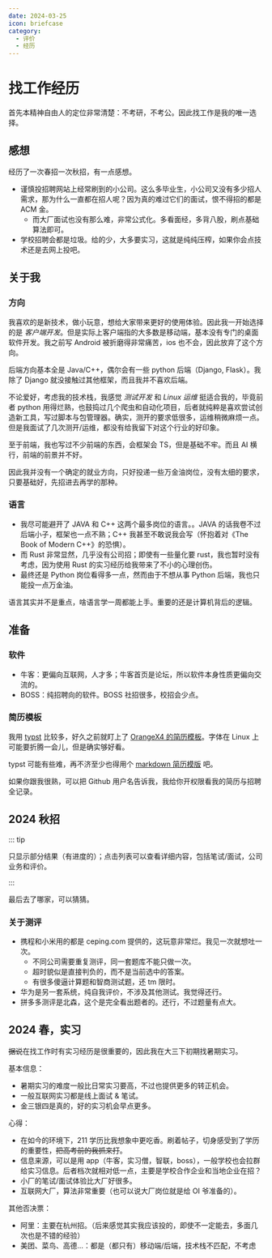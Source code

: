 ```yaml
---
date: 2024-03-25
icon: briefcase
category:
  - 评价
  - 经历
---
```


<script lang="ts" setup>
import JobList from "@JobList";
import { job_list_2024_autumn, job_list_2024_spring } from "@@job_list"
</script>

# 找工作经历

首先本精神自由人的定位非常清楚：不考研，不考公。因此找工作是我的唯一选择。

## 感想

经历了一次春招一次秋招，有一点感想。

- 谨慎投招聘网站上经常刷到的小公司。这么多毕业生，小公司又没有多少招人需求，那为什么一直都在招人呢？因为真的难过它们的面试，恨不得招的都是 ACM 金。
  - 而大厂面试也没有那么难，非常公式化。多看面经，多背八股，刷点基础算法即可。
- 学校招聘会都是垃圾。给的少，大多要实习，这就是纯纯压榨，如果你会点技术还是去网上投吧。

## 关于我

### 方向

我喜欢的是新技术，做小玩意，想给大家带来更好的使用体验。因此我一开始选择的是 _客户端开发_。但是实际上客户端指的大多数是移动端，基本没有专门的桌面软件开发。我之前写 Android 被折磨得非常痛苦，ios 也不会，因此放弃了这个方向。

后端方向基本全是 Java/C++，偶尔会有一些 python 后端（Django, Flask）。我除了 Django 就没接触过其他框架，而且我并不喜欢后端。

不论爱好，考虑我的技术栈，我感觉 _测试开发_ 和 _Linux 运维_ 挺适合我的，毕竟前者 python 用得烂熟，也鼓捣过几个爬虫和自动化项目，后者就纯粹是喜欢尝试创造新工具，写过脚本与包管理器。确实，测开的要求低很多，运维稍微麻烦一点。但是我面试了几次测开/运维，都没有给我留下对这个行业的好印象。

至于前端，我也写过不少前端的东西，会框架会 TS，但是基础不牢。而且 AI 横行，前端的前景并不好。

因此我并没有一个确定的就业方向，只好投递一些万金油岗位，没有太细的要求，只要基础好，先招进去再学的那种。

### 语言

- 我尽可能避开了 JAVA 和 C++ 这两个最多岗位的语言。。JAVA 的话我卷不过后端小子，框架也一点不熟；C++ 我甚至不敢说我会写（怀抱着对《The Book of Modern C++》的恐惧）。
- 而 Rust 非常显然，几乎没有公司招；即使有一些量化要 rust，我也暂时没有考虑，因为使用 Rust 的实习经历给我带来了不小的心理创伤。
- 最终还是 Python 岗位看得多一点，然而由于不想从事 Python 后端，我也只能投一点万金油。

语言其实并不是重点，啥语言学一周都能上手。重要的还是计算机背后的逻辑。

## 准备

### 软件

- 牛客：更偏向互联网，人才多；牛客首页是论坛，所以软件本身性质更偏向交流的。
- BOSS：纯招聘向的软件。BOSS 社招很多，校招会少点。

### 简历模板

我用 [typst](../learning/typst.md) 比较多，好久之前就盯上了 [OrangeX4 的简历模板](https://github.com/OrangeX4/Chinese-Resume-in-Typst)。字体在 Linux 上可能要折腾一会儿，但是确实够好看。

typst 可能有些难，再不济至少也得用个 [markdown 简历模版](https://github.com/BingyanStudio/LapisCV) 吧。

如果你跟我很熟，可以把 Github 用户名告诉我，我给你开权限看我的简历与招聘全记录。

## 2024 秋招

::: tip

只显示部分结果（有进度的）；点击列表可以查看详细内容，包括笔试/面试，公司业务和评价。

:::

<JobList :data="job_list_2024_autumn">
<template #字节>

只有一面。我答的很差，很多地方表达出现了问题，磕磕绊绊的；八股背得太少，小看了大厂对八股的重视。缺乏面试经验是这样的。面试官认为我的实习经历与定位不匹配。

- 自我介绍，为什么做测开，我能对公司发展产生什么好处
- 测试原理：测试的主要目的；回归测试与集成测试区别
- 测试设计：微信抢红包
- python：深浅拷贝 变量与赋值的本质 垃圾回收原理 全局作用域和局部作用域
- 计算机网络：TCP UDP 区别与应用场景；浏览器输入地址到网页响应发生了什么
- 算法：面试官不想问了，想赶快结束。一道 easy，十进制数各位相加。

</template>
<template #上海海隆>

- 一面纯聊天，我大聊特聊 rust。面试官感觉也没怎么听，在旁边看电脑。
- 二面是日本远程，两个面试官，问的日企公式化套路和简单日语口语（自我介绍的程度）。

offer 开了 10k/month，一年后赴日。给的太少了，而且面试官挺像骗子，所以不假思索拒了。

</template>
<template #凌极>

招聘会上问到：用的 C# + Angular + electron 技术栈做全栈，这两个我都没接触过。需要培训一个月 + 实习，培训结束后决定去留。

面试：我失误了，面试两小时前才邮件回复。公司巨远，上海边缘，学校过去车程 1.9h。

到那里先做笔试，计算机基础 + C#，不考虑面试者会不会 C#。面试官迟到了 20min，怪我。面试主要聊了下项目和公司前景，随便问了 10min 就结束了，技术问题一点没问。后续也没有声音，可能是已经招到人了。学校群里有拿到 offer 的，10k+，具体多少没说。

</template>
<template #华为>

[为什么你不应该选华为](./fuckxxx.md#批判华为)

凌晨 2 点给我发笔试通知，当天晚上 9 点就笔试，不管你有没有时间。

- 笔试：2h 3 题，分值是 100，200，300。我 100 反而不会写，200 AC，300 拿了 80% 分数。
  - 华为的笔试题目简单，只要做 150 就能进面试。
  - 华为的笔试外包非常垃圾。平台名字叫 _时习知_，顶上写着 _建议使用 Chrome 浏览器访问！_ 结果点击开考发现是强制用 chrome。妈的我 edge 不是 chrome 内核吗？火速下载安装 chrome，然后摄像头一直打不开，我页面的摄像头权限也给了，不会跳出提醒“是否允许打开摄像头”的弹窗。然后进设置鼓捣一番，在 _隐私和安全 - 安全_ 里将防护等级调为 _不保护_ 才成功打开摄像头。。。太傻逼了。浪费我 10 分钟时间。
    - 进入在线 IDE 写代码，不提供读入，IDE 没有 hint 也没有警告，我 rust 不会从 stdin 读入，又没处查标准库函数到底叫啥，所以只好用 C++ 和 Python。
    - 代码尾随新行或者空格都算错的。
  1. 平衡二叉树有序插入，求最终的叶子节点。
  2. 给出一个匹配好的括号序列，要求对其排序，排序后的序列仍然匹配。具体的，如果 A，B 合法则 `(A)` 和 `AB` 都合法。解法是递归，每次都把大的切成子括号序列再排序。
  3. 猎人打怪，暴力 ~~大模拟~~ 小模拟。主要是看二进制运算掌握熟练不熟练。
- 面试：
  - 发现测开主要考验不是算法能力，而是测试用例设计能力。所以用例要上点心。
  - 华为面试用的 WeMeeting，这玩意共享屏幕时不能打开窗口，导致我只能凭记忆做题，结果还被说读题不够认真
  - 测试的面试真的没啥技术含量。不过华为智驾测试也不全是写代码，要真人上车开车的。感觉像是干苦力了。
  - 一面：纯聊天，聊笔试，聊实习，聊项目，没有八股。
    - 手撕一题：给出六个数字，求能够组成的最大时间（时分秒）。不合格输出 invalid。
  - 二面：自我介绍 - 手撕 - 反问，结束了。
    - 手撕：有效的 IPV4 地址
  - hr 面：被 hr PUA 压力，然后挂了。上来就说你了解我们测试吗，然后就你可能不是很适合测试。

</template>
<template #小米>

笔试：用的赛码网。25 选择 + 2 编程，1.5h 时间有点不够。不过编程题允许使用本地 IDE，必需赞。

1. 若干 3\*3 九宫格，每个格一个数字。可能为 0-9。0 代表未填写。需要使用空缺的数字补全九宫格，让任何数字的相邻都不会出现 `abs(a - b) == 1` 的情况。
2. 从 1 开始，每次可以：(1) 乘 a (2) 循环移位任意次数，例如 54321 --> 43215 或 32154 或 21543 等等。输出：最少多少次可以达到 b，如果不行，输出 -1

小米的两题都挺简单的，但是我用了 rust，本来就慢，时间还不到 1h，所以在交卷 3min 后才做出来。遗憾退场。

</template>
<template #ベース株式会社>

ベース株式会社可能是在日最大的国人派遣企业。日企派遣很大的特点就是比起技术，更看重日语口语能力，毕竟技术含量不高。然后日企面试问题也都是公式化，提前准备一阵子就行了。

这公司比较看学历，据说招的要么是 985 不会日语，要么是 211 日语 N1。

猎头小姐姐人很好，聊天，电话模拟面试 + 帮我改题目花了很多时间。最后没去真是有点对不住她。

面试用 zoom 远程，就是日企标准模板，上 youtube 找个视频能全覆盖。我刚开始是全日语面，10min 后有点吃力，换了中文。技术问题问了点 java 和 sql，sql 我没答上来。不过也录了，证明他们确实不看技术。

</template>
<template #拼多多>

拼多多笔试用的牛客，允许用外部 IDE。2 小时四题，每题 25 分。我拿了 3 题。

1. 求最长的子串，使串内任意两个相邻字符不相同。
   - 我 python 两分钟糊完，结果 python 居然会超时，只能拿 78% 的点。。服了，直接开 Rust。
2. 第二题 ~~neta 了中国和美国~~，说的是 C 国和 A 国在奥运会拿金牌。有若干项目，每个项目给出 C 国拿金牌的概率和 A 国拿金牌的概率（存在都不拿金牌的情况），求最终 C 国金牌数 > A 国金牌数的概率。
3. 模拟哈希表，哈希函数 `f(x) = x % n`，如果哈希冲突就循环顺延；塞满了就不塞了。给一个入队序列，求最终状态。（注意，哈希表中添加相同元素会跳过添加）
   - 我用 rust 写了一个纯模拟，结果 TLE，但是也过了 60% 多的点。然后维护一个 next 数组作为冲突指示，就 AC 了。
4. n 个小朋友，每个小朋友有 x 个糖，单价 y 元，你的任务是以最少的钱去买糖，最终让自己的糖是所有人里最多的。大概是动归吧，没做出来。

<!-- - 拼多多服务端：拼多多面试用的是在线 IDE，做的挺烂的，跟 TM 记事本没啥两样，没有补全，不能自己运行测试，有点痛苦。不过实际上面试官只是看个思路，并不一定要实际通过。语言不限，不过没有 Rust。
  - 一面，面试官不错，氛围就是聊天
    - 实习，问得很具体（问了十多分钟）
    - 操作系统：为什么要分物理内存和虚拟内存，优点有哪些
    - 数据结构：
      - 有哪些二叉树的派生数据结构，如何实现，有哪些优势
      - 为什么 rust 要用 BTree 而不是 C++ 的红黑树（没答上来）
    - 算法：
      - 哪些稳定排序，哪些非稳定排序，**为什么**它们是稳定和非稳定
      - 动态规划的概念和基本流程
    - 手撕两题
      1. 两个有序数组，找出 A 中存在而 B 中不存在的元素（双指针）
      2. 一个平衡二叉树，将其原地转换为有序双向链表
  - 二面：感觉面试官比较死板，纯问八股，后面不想问了
    - 拷问实习
    - （挑一个语言讲讲）线程池有哪些参数，有哪些区域，不同区域的特性
    - 浏览器输入网址到网页响应发生了什么
    - 手撕：
      1. 单词统计
         - 扩展：如果单词文件有 40G，我只有 10 台 2G 内存的服务器，不能使用现成的数据库，如何统计单词
      2. 第 k 大的数，O(n) 复杂度
      3. 二叉树判断是否为二叉搜索树
  - 三面：无八股，无手撕
    - 喜欢编程语言？说下学过的语言的评价
    - 拷问我的其中一个 git 加密项目，如何性能优化
    - 如何优化读单个文件的第一行（操作系统底层与算法设计）
      - 分块读
      - simd
      - 内存页大小
    - 如何做人机验证
    - 聊天
  - hr 面：公式化确认信息。面完说两周内出结果。
    - 内推码来源，为什么考虑拼多多，offer 情况，其他大厂面试进度，考研/对象/家人。
    - 实习内容，分享项目的成就，为什么找工作不找 rust，找工作最看重什么方面（排序）。
    - 拼多多的工作压力如何，薪资要求。 -->

然后四次面试，都没有什么很难的题目，手撕也简单。一、三面的面试官都是跟聊天一样，二面有点公式化。

面试题暂时不放出。。，

面完等了四周才下 offer，池子泡爽了。pdd 薪资很给力（有保密协议，不透露），但是每天干 12h，每周 6 天，是用命换的。

虽然薪资具体不能说，但是福利还是可以说的，每天免费两餐饭，周日的上班算加班费不算在 base 工资里，每年两个月年终 + 两个月绩效，还是非常高的。

</template>
<template #小红书>

我一志愿是 _后端开发工程师-交易技术_，结果面试是二志愿 _运维开发_，而且是投递一个月以后。估计是别人不去，释放的。

- 在线 IDE 不好用，不能 tab 整段缩进。python 还是 3.4，太低了。
- 30min 手撕：给出任何一个正整数 a，可以分解成若干个正整数的乘积，即 $a = a1 * a2 * a3 * ... * a_n$，并且 $1 < a1 <= a2 <= a3 <= ... <= a_n$，问这样的分解的种数有多少。注意到 $a = a$ 也是一种分解。$1 < a < 32768$，100 组以内。我做了个质因数分解然后发现找不到规律……感觉还是得动归或递推
- https 端口，四次挥手，如何做容器管理，用的数据库，redis 有没有了解
- 反问的回答：运维开发主要是 30% 运维，70% 开发，做 go gin 的自动化后端。

手撕出不来，所以寄了。

</template>
<template #双隆投资>

私募期货/基金，帮金主管理资产的。

跟我电话聊天（面试）了一次。要求挺高的，问 linux epoll，我可答不出来。后续也没有任何动静。

</template>
<template #伴芯科技>

伴芯科技是做 EDA 工具的，主要是连线那一块。

两轮面试连一起，本来应该 2h，我写了 3h。一大堆算法，他们公司要求的数学功力也太高了。

1. 手写快排
2. s 个数字满足 sum(s) % p == 0，求其最小子集 t 也满足 sum(t) % p == 0。len(s) <= 10^7, p < 100，要求复杂度优化。

</template>
<template #新凯来>

新凯来（华为外包）笔试，三题算法，也是学华为的。平台是时习知，不开摄像头。

1. 简单字符串 + 栈秒了
2. 高精度 python 秒了
3. 手写计算器 python `eval(s)` 秒了

这个笔试笑死大牙了。

后续也没声音。反正这个公司招我我也不一定去，牛客上有硬泡池子、以体检不合格为由毁约等恶名。

</template>
<template #欢乐互娱>

面试我麦克风挂了，用的笔记本自带麦。面试官网络巨烂，两句就听不清一句，而且他还没给摄像头，我都不知道说没说话。30min 草草结束。问的都挺简单的。有逻辑题，有 GC，有 TCP。

</template>
<template #上海猎户旋臂>

由于拼多多面完没有任何消息，12 月我又开始找小公司的工作当保底。猎户旋臂 hr 看了我的博客，主动联系我。然后聊了一次电话，发现他们的产品 dola ai 我自己就在用。

约了一次线下面试。一面问了点口头算法，然后开放思维设计 AI 任务流。二面就是一点小技术 + 纯聊天。最后人事跟我谈薪资和细节，给了我一个 20k 的口头 offer。据说这还是一个社招岗位，我是破例。

这家公司我挺喜欢的：

1. 大家都是技术大佬。
2. 做的产品，一个 dola，一个 syft 都非常有意思，我很看好。
3. 产品主要面向海外销售，在中国经济下行趋势下有着非常高的稳定性。
4. 工作时间挺自由，弹性 8 小时 + 每周一天 remote。

唯一的缺点就是要实习，2 月到 6 月每周三天。但我还是非常想让我的青春最后半年好好玩好好爽的。

</template>
<template #源语真解>

复旦教授和手下研究生创业的小公司。对外挂了 Rust 岗，说就是想骗我这种 Rust 人进去。

电话聊了两次，然后邀请我面试，但被我拒了。为什么呢，因为此时我已经拿到了猎户旋臂 offer 保底，第二次 CTO 电话聊天体感并不好。而且公司做的是 AI 控制电脑 + AGI，第一个我记得海外的大公司已经做了，第二个不现实，公司发展前景存疑。

好笑的是别的企业都恨不得立刻到岗实习，这个反而说“毕业设计忙的话可以不实习”，不愧是教授的公司，非常有学校气息（笑）。

</template>
</JobList>

最后去了哪家，可以猜猜。

### 关于测评

- 携程和小米用的都是 ceping.com 提供的，这玩意非常烂。我见一次就想吐一次。
  - 不同公司需要重复测评，同一套题库不能只做一次。
  - 超时貌似是直接判负的，而不是当前选中的答案。
  - 有很多傻逼计算题和智商测试题，还 tm 限时。
- 华为是另一套系统，纯自我评价，不涉及其他测试。我觉得还行。
- 拼多多测评是北森，这个是完全看出题者的。还行，不过题量有点大。

## 2024 春，实习

~~据说~~在找工作时有实习经历是很重要的，因此我在大三下初期找暑期实习。

基本信息：

- 暑期实习的难度一般比日常实习要高，不过也提供更多的转正机会。
- 一般互联网实习都是线上面试 & 笔试。
- 金三银四是真的，好的实习机会早点更多。

心得：

- 在如今的环境下，211 学历比我想象中更吃香。刷着帖子，切身感受到了学历的重要性，~~把高考前的我抓来打~~。
- 信息来源，可以是用 app（牛客，实习僧，智联，boss），一般学校也会拉群给实习信息。后者档次就相对低一点，主要是学校合作企业和当地企业在招？
- 小厂的笔试/面试体验比大厂好很多。
- 互联网大厂，算法非常重要（也可以说大厂岗位就是给 OI 爷准备的）。

<JobList :data="job_list_2024_spring">
<template #腾讯>

- 投简历当场就要做两个半小时的 IQ+EQ 测试，非常痛苦
- 面试前才跟我讲需要去深圳实习。但是我投的是上海（
- 一面问了我对于 rust 的看法，然后做算法题。做完对我比较失望，随便问了点计算机网络和概率论（我：¿），答的也非常烂。
  - 算法题：写一个能处理 `.` `+` `*` 三个特殊字符和其他普通字符的正则 parser。不允许用 python。当场没写出来，面完后又写了三小时都写不出来。个人总结一下：一阶段：`ab*c` 匹配 `aabbbbc`；二阶段：`aa*a` 匹配 `baab`；boss 战：`a.*b.+c` 匹配 `cababbcbc`。评价是太超模了。。
- 笔试算法两小时 5 道，比拼多多的简单很多，但是还是牛客的 OJ，样例太太太太他妈的少了。
  - 链表删除所有值恰好等于 k 的节点
  - 01 树，从根走到叶子，路径上所有节点将表示为一个二进制数（按路径顺序）。有多少种不同方案使最终的二进制数在区间 `[l,r]` 内？<heimu>简单搜索+简单剪枝</heimu>
  - 一棵只有 1，2 的树，路径的权值为路径上所有节点的权值之和，问有多少条权值为 3 的路径？定义 u->v 和 v->u 为同一条路径。<heimu>注意只有 1，2，直接搜索找连接的 1</heimu>
  - 剪切树上的一条边，将这棵树剪切成两棵树，问两棵树直径之差的绝对值的最小值是多少。树的直径：树上任意两节点之间最长的简单路径即为树的直径。（没做）
  - n\*m 的矩阵，每个格子都是红色或紫色的，每个格子都有一个价值为 $a_{ij}$ 的宝藏。只能向右和下走，沿途拿走宝藏，但从某格子移动到同色格子上时不能拿。问走到地图右下角一共能获得的宝藏的最大价值和是多少。<heimu>简单动归，转移方程一眼看出</heimu>

</template>
<template #拼多多>

笔试前需要做 20min 左右的性格小测试。笔试是两小时四道算法题，ACM 赛制，有点难度。OJ 的读入比较难用，反而是写 C++ 优势比较大。测试用例跟一般的 OJ 一样非常吝啬，我都是用例全过，但是 0 分。题目有贪心，图论，还有个字符串，最后一个忘了。

- 字符串是每次能消一个回文子串，问最少的消完步数。3\*10^5 量级

</template>
<template #达坦科技>

- 面试只聊项目，不问技术问题
- 然后给两天做 rust 项目，写一个冲突检测的同步 mpsc（后来转了异步）。实际上项目做了 10+ 天，面试官不断给我加需求。加需求我不介意，但是我感觉一次性把所有需求说出来会更好一点。
  - 这个笔试出的也不错，是公司自己的实际项目问题，并且 rust 问题问 GPT 也问不出来，不用担心作弊。
  - 比起面试背八股我还是觉得笔试挺不错的，因为工作也是允许联网的，看一个人的编程水平，允许查资料更合适。
  - 面试前专攻了一天 rust 数据结构，帮了大忙。

</template>
</JobList>

其他否决票：

- 阿里：主要在杭州招。（后来感觉其实我应该投的，即使不一定能去，多面几次也是不错的经验）
- 美团、菜鸟、高德...：都是（都只有）移动端/后端，技术栈不匹配，不考虑
